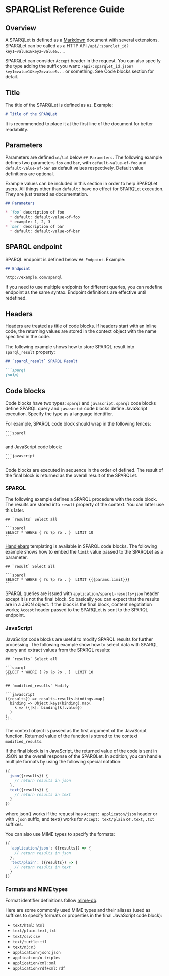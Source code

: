 # SPARQList Reference Guide

## Overview

A SPARQLet is defined as a [Markdown](https://guides.github.com/features/mastering-markdown/) document with several extensions.
SPARQLet can be called as a HTTP API
`/api/:sparqlet_id?key1=value1&key2=value&...`.

SPARQLet can consider `Accept` header in the request.
You can also specify the type adding the suffix you want:
`/api/:sparqlet_id.json?key1=value1&key2=value&...` or something.
See Code blocks section for detail.

## Title

The title of the SPARQLet is defined as `H1`. Example:

```markdown
# Title of the SPARQLet
```

It is recommended to place it at the first line of the document for better readability.


## Parameters

Parameters are defined `ul`/`li`s below `## Parameters`.
The following example defines two parameters `foo` and `bar`, with `default-value-of-foo` and `default-value-of-bar` as default values respectively.
Default value definitions are optional.

Example values can be included in this section in order to help SPARQLet users.
All things other than `default:` have no effect for SPARQLet execution.
They are just treated as documentation.

```markdown
## Parameters

* `foo` description of foo
  * default: default-value-of-foo
  * example: 1, 2, 3
* `bar` description of bar
  * default: default-value-of-bar
```

## SPARQL endpoint

SPARQL endpoint is defined below `## Endpoint`. Example:

```markdown
## Endpoint

http://example.com/sparql
```

If you need to use multiple endpoints for different queries, you can redefine endpoint as the same syntax.
Endpoint definitions are effective until redefined.

## Headers

Headers are treated as title of code blocks.
If headers start with an inline code, the returning values are stored in the context object with the name specified in the code.

The following example shows how to store SPARQL result into `sparql_result` property:

```markdown
## `sparql_result` SPARQL Result

```sparql
(snip)
```

## Code blocks

Code blocks have two types: `sparql` and `javascript`.
`sparql` code blocks define SPARQL query and `javascript` code blocks define JavaScript execution.
Specify the type as a language identifier.

For example, SPARQL code block should wrap in the following fences:

    ```sparql
    ```

and JavaScript code block:

    ```javascript
    ```


Code blocks are executed in sequence in the order of defined.
The result of the final block is returned as the overall result of the SPARQLet.

### SPARQL

The following example defines a SPARQL procedure with the code block.
The results are stored into `result` property of the context.
You can latter use this later.

    ## `results` Select all

    ```sparql
    SELECT * WHERE { ?s ?p ?o . }  LIMIT 10
    ```

[Handlebars](http://handlebarsjs.com/) templating is available in SPARQL code blocks.
The following example shows how to embed the `limit` value passed to the SPARQLet as a parameter.

    ## `result` Select all

    ```sparql
    SELECT * WHERE { ?s ?p ?o . }  LIMIT {{{params.limit}}}
    ```

SPARQL queries are issued with `application/sparql-results+json` header except it is not the final block.
So basically you can expect that the results are in a JSON object.
If the block is the final block, content negotiation works; `Accept` header passed to the SPARQLet is sent to the SPARQL endpoint.

### JavaScript

JavaScript code blocks are useful to modify SPARQL results for further processing.
The following example show how to select data with SPARQL query and extract values from the SPARQL results:

    ## `results` Select all

    ```sparql
    SELECT * WHERE { ?s ?p ?o . }  LIMIT 10
    ```

    ## `modified_results` Modify

    ```javascript
    ({results}) => results.results.bindings.map(
      binding => Object.keys(binding).map(
        k => ({[k]: binding[k].value})
      )
    );
    ```

The context object is passed as the first argument of the JavaScript function.
Returned value of the function is stored to the context `modified_results`.

If the final block is in JavaScript, the returned value of the code is sent in JSON as the overall response of the SPARQLet.
In addition, you can handle multiple formats by using the following special notation:

```javascript
({
  json({results}) {
    // return results in json
  },
  text({results}) {
    // return results in text
  }
})
```

where json() works if the request has `Accept: applicaton/json` header or with `.json` suffix, and text() works for `Accept: text/plain` or `.text`, `.txt` suffixes.

You can also use MIME types to specify the formats:

```javascript
({
  'application/json': ({results}) => {
    // return results in json
  },
  'text/plain': ({results}) => {
    // return results in text
  }
})
```

### Formats and MIME types

Format identifier definitions follow [mime-db](https://github.com/jshttp/mime-db).

Here are some commonly used MIME types and their aliases (used as suffixes to specify formats or properties in the final JavaScript code block):

* `text/html`: `html`
* `text/plain`: `text`, `txt`
* `text/csv`: `csv`
* `text/turtle`: `ttl`
* `text/n3`: `n3`
* `application/json`: `json`
* `application/n-triples`
* `application/xml`: `xml`
* `application/rdf+xml`: `rdf`

